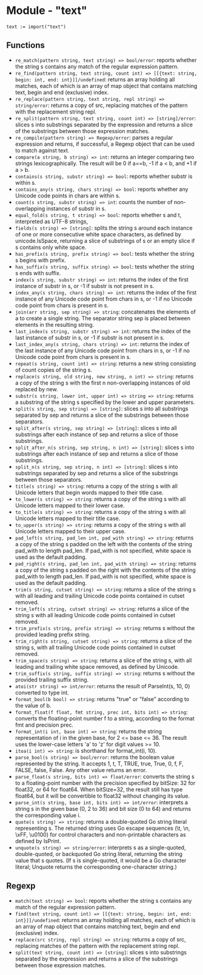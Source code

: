 # Module - "text"

```golang
text := import("text")
```

## Functions

- `re_match(pattern string, text string) => bool/error`: reports whether the
  string s contains any match of the regular expression pattern.
- `re_find(pattern string, text string, count int) => [[{text: string, begin: int, end: int}]]/undefined`:
  returns an array holding all matches, each of which is an array of map object
  that contains matching text, begin and end (exclusive) index.
- `re_replace(pattern string, text string, repl string) => string/error`:
  returns a copy of src, replacing matches of the pattern with the replacement
  string repl.
- `re_split(pattern string, text string, count int) => [string]/error`: slices
  s into substrings separated by the expression and returns a slice of the
  substrings between those expression matches.
- `re_compile(pattern string) => Regexp/error`: parses a regular expression and
  returns, if successful, a Regexp object that can be used to match against
  text.
- `compare(a string, b string) => int`: returns an integer comparing two
  strings lexicographically. The result will be 0 if a==b, -1 if a < b, and +1
  if a > b.
- `contains(s string, substr string) => bool`: reports whether substr is within
  s.
- `contains_any(s string, chars string) => bool`: reports whether any Unicode
  code points in chars are within s.
- `count(s string, substr string) => int`: counts the number of non-overlapping
  instances of substr in s.
- `equal_fold(s string, t string) => bool`: reports whether s and t,
  interpreted as UTF-8 strings,
- `fields(s string) => [string]`: splits the string s around each instance of
  one or more consecutive white space characters, as defined by unicode.IsSpace,
  returning a slice of substrings of s or an empty slice if s contains only
  white space.
- `has_prefix(s string, prefix string) => bool`: tests whether the string s
  begins with prefix.
- `has_suffix(s string, suffix string) => bool`: tests whether the string s
  ends with suffix.
- `index(s string, substr string) => int`: returns the index of the first
  instance of substr in s, or -1 if substr is not present in s.
- `index_any(s string, chars string) => int`: returns the index of the first
  instance of any Unicode code point from chars in s, or -1 if no Unicode code
  point from chars is present in s.
- `join(arr string, sep string) => string`: concatenates the elements of a to
  create a single string. The separator string sep is placed between elements
  in the resulting string.
- `last_index(s string, substr string) => int`: returns the index of the last
  instance of substr in s, or -1 if substr is not present in s.
- `last_index_any(s string, chars string) => int`: returns the index of the
  last instance of any Unicode code point from chars in s, or -1 if no Unicode
  code point from chars is present in s.
- `repeat(s string, count int) => string`: returns a new string consisting of
  count copies of the string s.
- `replace(s string, old string, new string, n int) => string`: returns a copy
  of the string s with the first n non-overlapping instances of old replaced by
  new.
- `substr(s string, lower int, upper int) => string => string`: returns a
  substring of the string s specified by the lower and upper parameters.
- `split(s string, sep string) => [string]`: slices s into all substrings
  separated by sep and returns a slice of the substrings between those
  separators.
- `split_after(s string, sep string) => [string]`: slices s into all substrings
  after each instance of sep and returns a slice of those substrings.
- `split_after_n(s string, sep string, n int) => [string]`: slices s into
  substrings after each instance of sep and returns a slice of those substrings.
- `split_n(s string, sep string, n int) => [string]`: slices s into substrings
  separated by sep and returns a slice of the substrings between those
  separators.
- `title(s string) => string`: returns a copy of the string s with all Unicode
  letters that begin words mapped to their title case.
- `to_lower(s string) => string`: returns a copy of the string s with all
  Unicode letters mapped to their lower case.
- `to_title(s string) => string`: returns a copy of the string s with all
  Unicode letters mapped to their title case.
- `to_upper(s string) => string`: returns a copy of the string s with all
  Unicode letters mapped to their upper case.
- `pad_left(s string, pad_len int, pad_with string) => string`: returns a copy
  of the string s padded on the left with the contents of the string pad_with
  to length pad_len. If pad_with is not specified, white space is used as the
  default padding.
- `pad_right(s string, pad_len int, pad_with string) => string`: returns a
  copy of the string s padded on the right with the contents of the string
  pad_with to length pad_len. If pad_with is not specified, white space is
  used as the default padding.
- `trim(s string, cutset string) => string`: returns a slice of the string s
  with all leading and trailing Unicode code points contained in cutset removed.
- `trim_left(s string, cutset string) => string`: returns a slice of the string
  s with all leading Unicode code points contained in cutset removed.
- `trim_prefix(s string, prefix string) => string`: returns s without the
  provided leading prefix string.
- `trim_right(s string, cutset string) => string`: returns a slice of the
  string s, with all trailing Unicode code points contained in cutset removed.
- `trim_space(s string) => string`: returns a slice of the string s, with all
  leading and trailing white space removed, as defined by Unicode.
- `trim_suffix(s string, suffix string) => string`: returns s without the
  provided trailing suffix string.
- `atoi(str string) => int/error`: returns the result of ParseInt(s, 10, 0)
  converted to type int.
- `format_bool(b bool) => string`: returns "true" or "false" according to the
  value of b.
- `format_float(f float, fmt string, prec int, bits int) => string`: converts
  the floating-point number f to a string, according to the format fmt and
  precision prec.
- `format_int(i int, base int) => string`: returns the string representation of
  i in the given base, for 2 <= base <= 36. The result uses the lower-case
  letters 'a' to 'z' for digit values >= 10.
- `itoa(i int) => string`: is shorthand for format_int(i, 10).
- `parse_bool(s string) => bool/error`: returns the boolean value represented
  by the string. It accepts 1, t, T, TRUE, true, True, 0, f, F, FALSE, false,
  False. Any other value returns an error.
- `parse_float(s string, bits int) => float/error`: converts the string s to a
  floating-point number with the precision specified by bitSize: 32 for float32,
  or 64 for float64. When bitSize=32, the result still has type float64, but it
  will be convertible to float32 without changing its value.
- `parse_int(s string, base int, bits int) => int/error`: interprets a string s
  in the given base (0, 2 to 36) and bit size (0 to 64) and returns the
  corresponding value i.
- `quote(s string) => string`: returns a double-quoted Go string literal
  representing s. The returned string uses Go escape sequences (\t, \n, \xFF,
  \u0100) for control characters and non-printable characters as defined by
  IsPrint.
- `unquote(s string) => string/error`: interprets s as a single-quoted,
  double-quoted, or backquoted Go string literal, returning the string value
  that s quotes.  (If s is single-quoted, it would be a Go character literal;
  Unquote returns the corresponding one-character string.)

## Regexp

- `match(text string) => bool`: reports whether the string s contains any match
  of the regular expression pattern.
- `find(text string, count int) => [[{text: string, begin: int, end: int}]]/undefined`:
  returns an array holding all matches, each of which is an array of map object
  that contains matching text, begin and end (exclusive) index.
- `replace(src string, repl string) => string`: returns a copy of src,
  replacing matches of the pattern with the replacement string repl.
- `split(text string, count int) => [string]`: slices s into substrings
  separated by the expression and returns a slice of the substrings between
  those expression matches.
